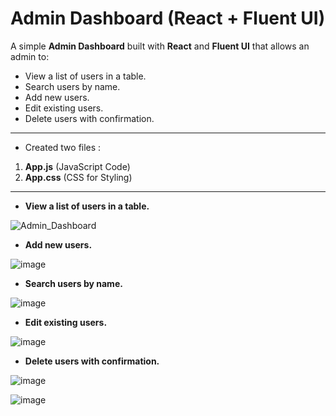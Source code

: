 # Admin Dashboard (React + Fluent UI)

A simple **Admin Dashboard** built with **React** and **Fluent UI** that allows an admin to:
- View a list of users in a table.
- Search users by name.
- Add new users.
- Edit existing users.
- Delete users with confirmation.

 *************************************************************************************************** 


- Created two files :
1. **App.js** (JavaScript Code)
2. **App.css** (CSS for Styling)


*****************************************************************************************************


- **View a list of users in a table.**
  
![Admin_Dashboard](https://github.com/user-attachments/assets/6a6b4fa6-5dfb-4c52-b443-362c55df200a)



- **Add new users.**
  
![image](https://github.com/user-attachments/assets/e52572b8-6f6d-43a3-a1f2-9226a740c5ff)



- **Search users by name.**
  
![image](https://github.com/user-attachments/assets/78c60b2b-4735-4da8-a1d1-c2432a09ba27)


- **Edit existing users.**
  
![image](https://github.com/user-attachments/assets/ff22aeb1-f7f2-490f-8d88-3bf01837bcf7)


- **Delete users with confirmation.**
  
![image](https://github.com/user-attachments/assets/12d2c724-efea-4cac-83d2-942e6aaaeef2)

![image](https://github.com/user-attachments/assets/fd38c459-543b-441b-b381-b090a802113c)

